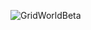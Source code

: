 ![GridWorldBeta](https://github.com/bwe587/GridWorld/assets/105562270/520572db-1e11-4b02-ae90-1e4af7a85e9d)
